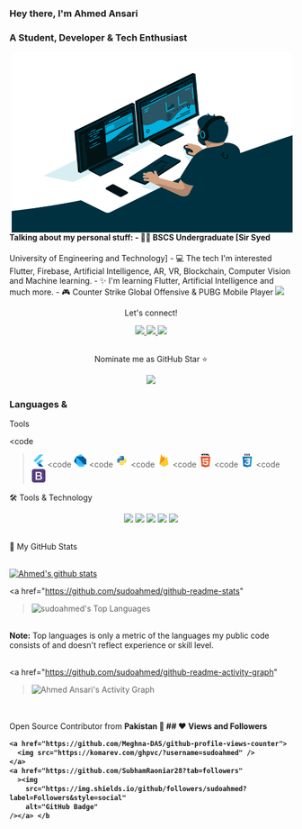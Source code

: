 ### Hey there, I'm Ahmed Ansari

### A Student, Developer & Tech Enthusiast

<img align="right" alt="GIF" src="code.gif" width="500" height="320" />

#### Talking about my personal stuff: - 🙋‍♂️ BSCS Undergraduate [Sir Syed
University of Engineering and Technology] - 💻 The tech I'm interested Flutter,
Firebase, Artificial Intelligence, AR, VR, Blockchain, Computer Vision and
Machine learning. - ✨ I'm learning Flutter, Artificial Intelligence and much
more. - 🎮 Counter Strike Global Offensive & PUBG Mobile Player
<img
  src="https://media.giphy.com/media/hvRJCLFzcasrR4ia7z/giphy.gif"
  width="25px"
/>

<div align="center">
  <p align="center">Let's connect!</p>

  <a href="https://www.instagram.com/ahmed.ansari007/">
    <img
      src="https://img.shields.io/badge/Instagram-E4405F?style=for-the-badge&logo=instagram&logoColor=white"
    />
  </a>

  <a href="https://www.linkedin.com/in/sudoahmed/">
    <img
      src="https://img.shields.io/badge/linkedin-%230077B5.svg?&style=for-the-badge&logo=linkedin&logoColor=white"
    />
  </a>

  <a href="https://www.facebook.com/ahmed.ansari.cyberlink">
    <img
      src="https://img.shields.io/badge/Facebook-1877F2?style=for-the-badge&logo=facebook&logoColor=white"
    />
  </a>
</div>

<br />

<div align="center">
  <p align="center">Nominate me as GitHub Star ⭐</p>

  <a href="https://stars.github.com/nominate/">
    <img
      src="https://img.shields.io/badge/GitHub-100000?&style=for-the-badge&logo=GitHub&logoColor=white&color=fa3667"
    />
  </a>
</div>

 ### Languages &
Tools

<code
  ><img
    width="24px"
    src="https://raw.githubusercontent.com/github/explore/80688e429a7d4ef2fca1e82350fe8e3517d3494d/topics/flutter/flutter.png"
/></code>
<code
  ><img
    width="24px"
    src="https://raw.githubusercontent.com/github/explore/80688e429a7d4ef2fca1e82350fe8e3517d3494d/topics/dart/dart.png"
/></code>
<code
  ><img
    width="24px"
    src="https://raw.githubusercontent.com/github/explore/80688e429a7d4ef2fca1e82350fe8e3517d3494d/topics/python/python.png"
/></code>
<code
  ><img
    width="24px"
    src="https://raw.githubusercontent.com/github/explore/80688e429a7d4ef2fca1e82350fe8e3517d3494d/topics/firebase/firebase.png"
/></code>
<code
  ><img
    width="24px"
    src="https://raw.githubusercontent.com/github/explore/80688e429a7d4ef2fca1e82350fe8e3517d3494d/topics/html/html.png"
/></code>
<code
  ><img
    width="24px"
    src="https://raw.githubusercontent.com/github/explore/80688e429a7d4ef2fca1e82350fe8e3517d3494d/topics/css/css.png"
/></code>
<code
  ><img
    width="24px"
    src="https://raw.githubusercontent.com/github/explore/80688e429a7d4ef2fca1e82350fe8e3517d3494d/topics/bootstrap/bootstrap.png"
/></code>

<div align="center">
  <p align="left">🛠 Tools & Technology</p>

  <img
    src="https://img.shields.io/badge/Flutter-02569B?style=for-the-badge&logo=flutter&logoColor=white"
  />
  <img
    src="https://img.shields.io/badge/Dart-0175C2?style=for-the-badge&logo=dart&logoColor=white"
  />
  <img
    src="https://img.shields.io/badge/firebase-ffca28?style=for-the-badge&logo=firebase&logoColor=black"
  />
  <img
    src="https://img.shields.io/badge/Python-FFD43B?style=for-the-badge&logo=python&logoColor=darkgreen"
  />
  <img
    src="https://img.shields.io/badge/Git-F05032?style=for-the-badge&logo=git&logoColor=white"
  />
</div>

<br />

<summary>📝 My GitHub Stats</summary>
<br />

[![Ahmed's github
stats](https://github-readme-stats.vercel.app/api?username=sudoahmed&theme=gotham)](https://github.com/sudoahmed/github-readme-stats)

<a href="https://github.com/sudoahmed/github-readme-stats"
  ><img
    alt="sudoahmed's Top Languages"
    src="https://github-readme-stats.vercel.app/api/top-langs/?username=sudoahmed&langs_count=8&count_private=true&layout=compact&theme=react&hide_border=true&bg_color=0D1117"
/></a>
<br />
<b>Note:</b> Top languages is only a metric of the languages my public code
consists of and doesn't reflect experience or skill level.

<br />
<br />

<a href="https://github.com/sudoahmed/github-readme-activity-graph"
  ><img
    alt="Ahmed Ansari's Activity Graph"
    src="https://activity-graph.herokuapp.com/graph?username=sudoahmed&bg_color=0D1117&color=5BCDEC&line=5BCDEC&point=FFFFFF&hide_border=true"
/></a>

<br />
<br />
Open Source Contributor from
<b
  >Pakistan<b>
    💚 ## ❤ Views and Followers

    <a href="https://github.com/Meghna-DAS/github-profile-views-counter">
      <img src="https://komarev.com/ghpvc/?username=sudoahmed" />
    </a>
    <a href="https://github.com/SubhamRaoniar28?tab=followers"
      ><img
        src="https://img.shields.io/github/followers/sudoahmed?label=Followers&style=social"
        alt="GitHub Badge"
    /></a> </b
></b>
